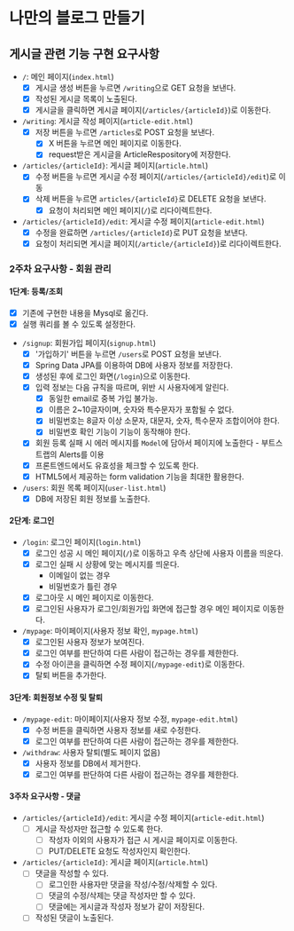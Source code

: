 # 나만의 블로그 만들기

## 게시글 관련 기능 구현 요구사항

- `/`: 메인 페이지(`index.html`)
    - [x] 게시글 생성 버튼을 누르면 `/writing`으로 GET 요청을 보낸다.
    - [x] 작성된 게시글 목록이 노출된다.
    - [x] 게시글을 클릭하면 게시글 페이지(`/articles/{articleId}`)로 이동한다.

- `/writing`: 게시글 작성 페이지(`article-edit.html`)
    - [x] 저장 버튼을 누르면 `/articles`로 POST 요청을 보낸다.
        - [x] X 버튼을 누르면 메인 페이지로 이동한다.
        - [x] request받은 게시글을 ArticleRespository에 저장한다.

- `/articles/{articleId}`: 게시글 페이지(`article.html`)
    - [x] 수정 버튼을 누르면 게시글 수정 페이지(`/articles/{articleId}/edit`)로 이동
    - [x] 삭제 버튼을 누르면 `articles/{articleId}`로 DELETE 요청을 보낸다.
        - [x] 요청이 처리되면 메인 페이지(`/`)로 리다이렉트한다.

- `/articles/{articleId}/edit`: 게시글 수정 페이지(`article-edit.html`)
    - [x] 수정을 완료하면 `/articles/{articleId}`로 PUT 요청을 보낸다.
    - [x] 요청이 처리되면 게시글 페이지(`/article/{articleId}`)로 리다이렉트한다.

### 2주차 요구사항 - 회원 관리

#### 1단계: 등록/조회

- [x] 기존에 구현한 내용을 Mysql로 옮긴다.
- [x] 실행 쿼리를 볼 수 있도록 설정한다.

- `/signup`: 회원가입 페이지(`signup.html`)
    - [x] '가입하기' 버튼을 누르면 `/users`로 POST 요청을 보낸다.
    - [x] Spring Data JPA를 이용하여 DB에 사용자 정보를 저장한다.
    - [x] 생성된 후에 로그인 화면(`/login`)으로 이동한다.
    - [x] 입력 정보는 다음 규칙을 따르며, 위반 시 사용자에게 알린다.
        - [x] 동일한 email로 중복 가입 불가능.
        - [x] 이름은 2~10글자이며, 숫자와 특수문자가 포함될 수 없다.
        - [x] 비밀번호는 8글자 이상 소문자, 대문자, 숫자, 특수문자 조합이어야 한다.
        - [x] 비밀번호 확인 기능이 기능이 동작해야 한다.
    - [x] 회원 등록 실패 시 에러 메시지를 `Model`에 담아서 페이지에 노출한다 - 부트스트랩의 Alerts를 이용
    - [x] 프론트엔드에서도 유효성을 체크할 수 있도록 한다.
    - [x] HTML5에서 제공하는 form validation 기능을 최대한 활용한다.
    
- `/users`: 회원 목록 페이지(`user-list.html`)
    - [x] DB에 저장된 회원 정보를 노출한다.

#### 2단계: 로그인

- `/login`: 로그인 페이지(`login.html`)
    - [x] 로그인 성공 시 메인 페이지(`/`)로 이동하고 우측 상단에 사용자 이름을 띄운다.
    - [x] 로그인 실패 시 상황에 맞는 메시지를 띄운다.
        - 이메일이 없는 경우
        - 비밀번호가 틀린 경우
    - [x] 로그아웃 시 메인 페이지로 이동한다.
    - [x] 로그인된 사용자가 로그인/회원가입 화면에 접근할 경우 메인 페이지로 이동한다.

- `/mypage`: 마이페이지(사용자 정보 확인, `mypage.html`)
    - [x] 로그인된 사용자 정보가 보여진다.
    - [x] 로그인 여부를 판단하여 다른 사람이 접근하는 경우를 제한한다.
    - [x] 수정 아이콘을 클릭하면 수정 페이지(`/mypage-edit`)로 이동한다.
    - [x] 탈퇴 버튼을 추가한다.

#### 3단계: 회원정보 수정 및 탈퇴

- `/mypage-edit`: 마이페이지(사용자 정보 수정, `mypage-edit.html`)
    - [x] 수정 버튼을 클릭하면 사용자 정보를 새로 수정한다.
    - [x] 로그인 여부를 판단하여 다른 사람이 접근하는 경우를 제한한다.

- `/withdraw`: 사용자 탈퇴(별도 페이지 없음)
    - [x] 사용자 정보를 DB에서 제거한다.
    - [x] 로그인 여부를 판단하여 다른 사람이 접근하는 경우를 제한한다.
    
#### 3주차 요구사항 - 댓글

- `/articles/{articleId}/edit`: 게시글 수정 페이지(`article-edit.html`)
    - [ ] 게시글 작성자만 접근할 수 있도록 한다.
        - [ ] 작성자 이외의 사용자가 접근 시 게시글 페이지로 이동한다.
        - [ ] PUT/DELETE 요청도 작성자인지 확인한다.
    
- `/articles/{articleId}`: 게시글 페이지(`article.html`)
    - [ ] 댓글을 작성할 수 있다.
        - [ ] 로그인한 사용자만 댓글을 작성/수정/삭제할 수 있다.
        - [ ] 댓글의 수정/삭제는 댓글 작성자만 할 수 있다.
        - [ ] 댓글에는 게시글과 작성자 정보가 같이 저장된다.
    - [ ] 작성된 댓글이 노출된다.
